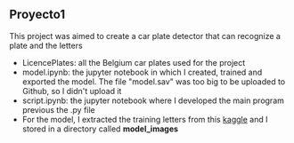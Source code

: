 ## Proyecto1
This project was aimed to create a car plate detector that can recognize a plate and the letters

* LicencePlates: all the Belgium car plates used for the project
* model.ipynb: the jupyter notebook in which I created, trained and exported the model. The file "model.sav" was too big to be uploaded to Github, so I didn't upload it
* script.ipynb: the jupyter notebook where I developed the main program previous the .py file
* For the model, I extracted the training letters from this [kaggle](https://www.kaggle.com/datasets/aladdinss/license-plate-digits-classification-dataset/data) and I stored in a directory called **model_images**

